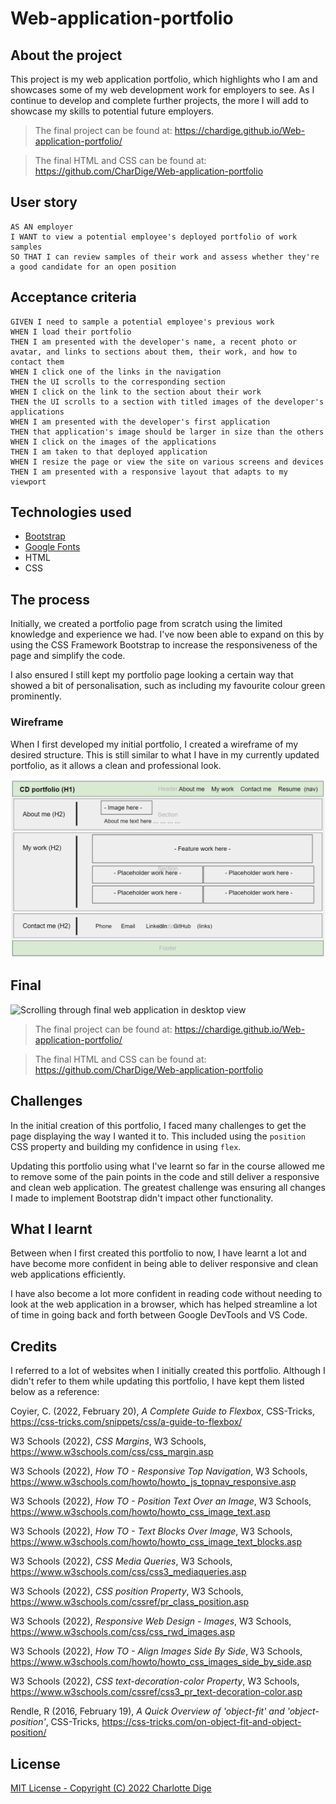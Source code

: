 # Web-application-portfolio

## About the project

This project is my web application portfolio, which highlights who I am and showcases some of my web development work for employers to see. As I continue to develop and complete further projects, the more I will add to showcase my skills to potential future employers.

> The final project can be found at: https://chardige.github.io/Web-application-portfolio/

> The final HTML and CSS can be found at: https://github.com/CharDige/Web-application-portfolio


## User story

```
AS AN employer
I WANT to view a potential employee's deployed portfolio of work samples
SO THAT I can review samples of their work and assess whether they're a good candidate for an open position
```

## Acceptance criteria

```
GIVEN I need to sample a potential employee's previous work
WHEN I load their portfolio
THEN I am presented with the developer's name, a recent photo or avatar, and links to sections about them, their work, and how to contact them
WHEN I click one of the links in the navigation
THEN the UI scrolls to the corresponding section
WHEN I click on the link to the section about their work
THEN the UI scrolls to a section with titled images of the developer's applications
WHEN I am presented with the developer's first application
THEN that application's image should be larger in size than the others
WHEN I click on the images of the applications
THEN I am taken to that deployed application
WHEN I resize the page or view the site on various screens and devices
THEN I am presented with a responsive layout that adapts to my viewport
```

## Technologies used

- [Bootstrap](https://getbootstrap.com/docs/5.1/getting-started/introduction/)
- [Google Fonts](https://fonts.google.com/)
- HTML
- CSS

## The process

Initially, we created a portfolio page from scratch using the limited knowledge and experience we had. I've now been able to expand on this by using the CSS Framework Bootstrap to increase the responsiveness of the page and simplify the code.

I also ensured I still kept my portfolio page looking a certain way that showed a bit of personalisation, such as including my favourite colour green prominently.

### Wireframe

When I first developed my initial portfolio, I created a wireframe of my desired structure. This is still similar to what I have in my currently updated portfolio, as it allows a clean and professional look.

![Wireframe of web application project](./images/portfolio-wireframe.PNG)

## Final

![Scrolling through final web application in desktop view](./images/website-application-portfolio-runthrough.gif)

> The final project can be found at: https://chardige.github.io/Web-application-portfolio/

> The final HTML and CSS can be found at: https://github.com/CharDige/Web-application-portfolio

## Challenges

In the initial creation of this portfolio, I faced many challenges to get the page displaying the way I wanted it to. This included using the `position` CSS property and building my confidence in using `flex`.

Updating this portfolio using what I've learnt so far in the course allowed me to remove some of the pain points in the code and still deliver a responsive and clean web application. The greatest challenge was ensuring all changes I made to implement Bootstrap didn't impact other functionality.

## What I learnt

Between when I first created this portfolio to now, I have learnt a lot and have become more confident in being able to deliver responsive and clean web applications efficiently.

I have also become a lot more confident in reading code without needing to look at the web application in a browser, which has helped streamline a lot of time in going back and forth between Google DevTools and VS Code.


## Credits

I referred to a lot of websites when I initially created this portfolio. Although I didn't refer to them while updating this portfolio, I have kept them listed below as a reference:

Coyier, C. (2022, February 20), *A Complete Guide to Flexbox*, CSS-Tricks, https://css-tricks.com/snippets/css/a-guide-to-flexbox/

W3 Schools (2022), *CSS Margins*, W3 Schools, https://www.w3schools.com/css/css_margin.asp

W3 Schools (2022), *How TO - Responsive Top Navigation*, W3 Schools, https://www.w3schools.com/howto/howto_js_topnav_responsive.asp

W3 Schools (2022), *How TO - Position Text Over an Image*, W3 Schools, https://www.w3schools.com/howto/howto_css_image_text.asp

W3 Schools (2022), *How TO - Text Blocks Over Image*, W3 Schools, https://www.w3schools.com/howto/howto_css_image_text_blocks.asp

W3 Schools (2022), *CSS Media Queries*, W3 Schools, https://www.w3schools.com/css/css3_mediaqueries.asp

W3 Schools (2022), *CSS position Property*, W3 Schools, https://www.w3schools.com/cssref/pr_class_position.asp

W3 Schools (2022), *Responsive Web Design - Images*, W3 Schools, https://www.w3schools.com/css/css_rwd_images.asp

W3 Schools (2022), *How TO - Align Images Side By Side*, W3 Schools, https://www.w3schools.com/howto/howto_css_images_side_by_side.asp

W3 Schools (2022), *CSS text-decoration-color Property*, W3 Schools, https://www.w3schools.com/cssref/css3_pr_text-decoration-color.asp

Rendle, R (2016, February 19), *A Quick Overview of 'object-fit' and 'object-position'*, CSS-Tricks, https://css-tricks.com/on-object-fit-and-object-position/


## License

[MIT License - Copyright (C) 2022 Charlotte Dige](./LICENSE)